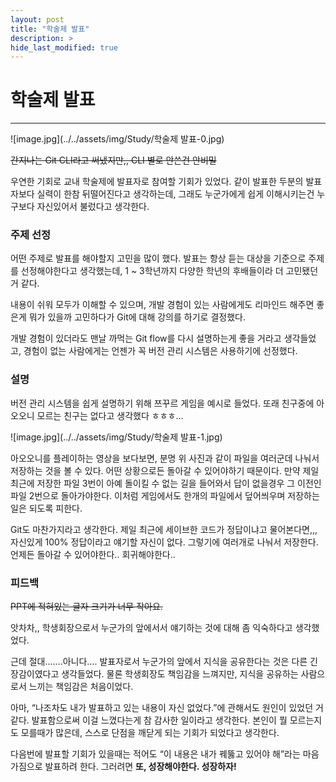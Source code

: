 ```yaml
---
layout: post
title: "학술제 발표"
description: >
hide_last_modified: true
---
```


# 학술제 발표

---

![image.jpg](../../assets/img/Study/학술제 발표-0.jpg)

~~간지나는 Git CLI라고 써냈지만,, CLI 별로 안쓴건 안비밀~~

우연한 기회로 교내 학술제에 발표자로 참여할 기회가 있었다. 같이 발표한 두분의 발표자보다 실력이 한참 뒤떨어진다고 생각하는데, 그래도 누군가에게 쉽게 이해시키는건 누구보다 자신있어서 불렀다고 생각한다.

### 주제 선정

어떤 주제로 발표를 해야할지 고민을 많이 했다. 발표는 항상 듣는 대상을 기준으로 주제를 선정해야한다고 생각했는데, 1 ~ 3학년까지 다양한 학년의 후배들이라 더 고민됐던 거 같다.

내용이 쉬워 모두가 이해할 수 있으며, 개발 경험이 있는 사람에게도 리마인드 해주면 좋은게 뭐가 있을까 고민하다가 Git에 대해 강의를 하기로 결정했다.

개발 경험이 있더라도 맨날 까먹는 Git flow를 다시 설명하는게 좋을 거라고 생각들었고, 경험이 없는 사람에게는 언젠가 꼭 버전 관리 시스템은 사용하기에 선정했다.

### 설명

버전 관리 시스템을 쉽게 설명하기 위해 쯔꾸르 게임을 예시로 들었다. 또래 친구중에 아오오니 모르는 친구는 없다고 생각했다 ㅎㅎㅎ…

![image.jpg](../../assets/img/Study/학술제 발표-1.jpg)

아오오니를 플레이하는 영상을 보다보면, 분명 위 사진과 같이 파일을 여러군데 나눠서 저장하는 것을 볼 수 있다.
어떤 상황으로든 돌아갈 수 있어야하기 때문이다. 만약 제일 최근에 저장한 파일 3번이 아예 돌이킬 수 없는 길을 들어와서 답이 없을경우 그 이전인 파일 2번으로 돌아가야한다. 이처럼 게임에서도 한개의 파일에서 덮어씌우며 저장하는 일은 되도록 피한다.

Git도 마찬가지라고 생각한다. 제일 최근에 세이브한 코드가 정답이냐고 물어본다면,,, 자신있게 100% 정답이라고 얘기할 자신이 없다. 그렇기에 여러개로 나눠서 저장한다. 언제든 돌아갈 수 있어야한다.. 회귀해야한다..

### 피드백

~~PPT에 적혀있는 글자 크기가 너무 작아요.~~

앗차차,, 학생회장으로서 누군가의 앞에서서 얘기하는 것에 대해 좀 익숙하다고 생각했었다.

근데 절대…….아니다…. 발표자로서 누군가의 앞에서 지식을 공유한다는 것은 다른 긴장감이였다고 생각들었다. 물론 학생회장도 책임감을 느껴지만, 지식을 공유하는 사람으로서 느끼는 책임감은 처음이었다.

아마, “나조차도 내가 발표하고 있는 내용이 자신 없었다.”에 관해서도 원인이 있었던 거 같다. 발표함으로써 이걸 느꼈다는게 참 감사한 일이라고 생각한다. 본인이 뭘 모르는지도 모를때가 많은데, 스스로 단점을 깨닫게 되는 기회가 되었다고 생각한다.

다음번에 발표할 기회가 있을때는 적어도 “이 내용은 내가 꿰뚫고 있어야 해”라는 마음가짐으로 발표하려 한다.
그러려면 **또, 성장해야한다. 성장하자!**
